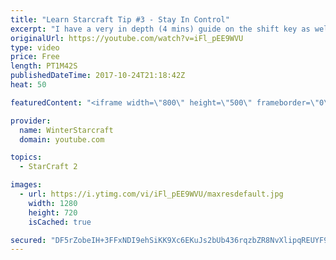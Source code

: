 ```yaml
---
title: "Learn Starcraft Tip #3 - Stay In Control"
excerpt: "I have a very in depth (4 mins) guide on the shift key as well here https://www.youtube.com/watch?v=7x9pHr544oY"
originalUrl: https://youtube.com/watch?v=iFl_pEE9WVU
type: video
price: Free
length: PT1M42S
publishedDateTime: 2017-10-24T21:18:42Z
heat: 50

featuredContent: "<iframe width=\"800\" height=\"500\" frameborder=\"0\" src=\"https://www.youtube.com/embed/iFl_pEE9WVU\" allow=\"accelerometer; autoplay; encrypted-media; gyroscope; picture-in-picture\" allowfullscreen></iframe>"

provider:
  name: WinterStarcraft
  domain: youtube.com

topics:
  - StarCraft 2

images:
  - url: https://i.ytimg.com/vi/iFl_pEE9WVU/maxresdefault.jpg
    width: 1280
    height: 720
    isCached: true

secured: "DF5rZobeIH+3FFxNDI9ehSiKK9Xc6EKuJs2bUb436rqzbZR8NvXlipqREUYF9GEprgge2IhnxEwCPFOD8zFKcP8hEjhl11vLchdQfSGj5pt4C4Lw5VA4QpKCdZcMQ3WqdTFxy4yyI4Is2Q8YOlbAEs+ZAQjRB9BAV19VtSqw1Ppck/02qJx5AhM4+lyDLZ49zxf9dR3e7P4hWmpiVdSzrQsHXzI1JGEVAcANEPOOKn2+bUiWPR+1iSJgpocr5KRkNPy+slktL4WZtgL5oVYwr+doqUy5Dedd0EPOqCP3A1BG2drDL3SOaJL3aMDANP2o/diqkcVmP4g05gp11oGiVe3GMC0RSgLPXH/Y0tAsh7u0KPOilA3Mjr9IveX+M/sN3rBPuvJTM29A2IBY+qSXGnopx5VILilClSqg+yn6cEw=;smF03J3B4VIpFIe6YS67og=="
---
```


